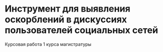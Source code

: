 # Инструмент для выявления оскорблений в дискуссиях пользователей социальных сетей
Курсовая работа 1 курса магистратуры
